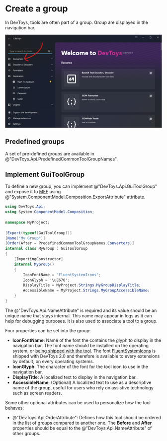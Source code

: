 # Create a group

In DevToys, tools are often part of a group. Group are displayed in the navigation bar.

![DevToys - Groups in navigation bar](assets/groups.png)

## Predefined groups

A set of pre-defined groups are available in @"DevToys.Api.PredefinedCommonToolGroupNames".

## Implement GuiToolGroup

To define a new group, you can implement @"DevToys.Api.GuiToolGroup" and expose it to [MEF](https://learn.microsoft.com/en-us/dotnet/framework/mef/) using @"System.ComponentModel.Composition.ExportAttribute" attribute.

```csharp
using DevToys.Api;
using System.ComponentModel.Composition;

namespace MyProject;

[Export(typeof(GuiToolGroup))]
[Name("My Group")]
[Order(After = PredefinedCommonToolGroupNames.Converters)]
internal class MyGroup : GuiToolGroup
{
    [ImportingConstructor]
    internal MyGroup()
    {
        IconFontName = "FluentSystemIcons";
        IconGlyph = '\uE670';
        DisplayTitle = MyProject.Strings.MyGroupDisplayTitle;
        AccessibleName = MyProject.Strings.MyGroupAccessibleName;
    }
}
```

The @"DevToys.Api.NameAttribute" is required and its value should be an unique name that stays internal. This name may appear in logs as it can help for debugging purposes. It is also used to associate a tool to a group.

Four properties can be set into the group:
- **IconFontName**: Name of the font the contains the glyph to display in the navigation bar. The font name should be installed on the operating system, or [being shipped with the tool](create-custom-icon.md). The font [FluentSystemIcons](https://github.com/microsoft/fluentui-system-icons) is shipped with DevToys 2.0 and therefore is available to every extensions by default, on every operating systems.
- **IconGlyph**: The character of the font for the tool icon to use in the navigation bar.
- **DisplayTitle**: A localized text to display in the navigation bar.
- **AccessibleName**: (Optional) A localized text to use as a descriptive name of the group, useful for users who rely on assistive technology such as screen readers.

Some other optional attributes can be used to personalize how the tool behaves:
- @"DevToys.Api.OrderAttribute": Defines how this tool should be ordered in the list of groups compared to another one. The **Before** and **After** properties should be equal to the @"DevToys.Api.NameAttribute" of other groups.